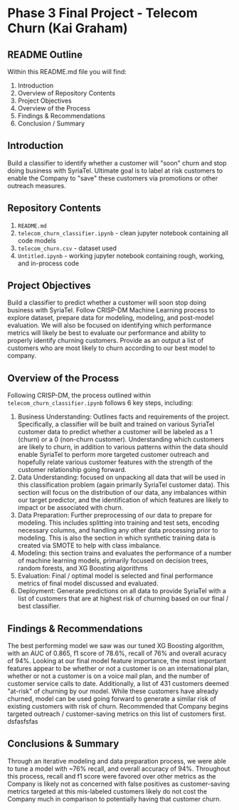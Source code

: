 # Phase 3 Final Project - Telecom Churn (Kai Graham)

## README Outline
Within this README.md file you will find:
1. Introduction
2. Overview of Repository Contents
3. Project Objectives
4. Overview of the Process
5. Findings & Recommendations
6. Conclusion / Summary

## Introduction
Build a classifier to identify whether a customer will "soon" churn and stop doing business with SyriaTel.  Ultimate goal is to label at risk customers to enable the Company to "save" these customers via promotions or other outreach measures.

## Repository Contents
1. `README.md` 
2. `telecom_churn_classifier.ipynb` - clean jupyter notebook containing all code models
3. `telecom_churn.csv` - dataset used
4. `Untitled.ipynb` - working jupyter notebook containing rough, working, and in-process code

## Project Objectives
Build a classifier to predict whether a customer will soon stop doing business with SyriaTel.  Follow CRISP-DM Machine Learning process to explore dataset, prepare data for modeling, modeling, and post-model evaluation.  We will also be focused on identifying which performance metrics will likely be best to evaluate our performance and ability to properly identify churning customers.  Provide as an output a list of customers who are most likely to churn according to our best model to company. 

## Overview of the Process
Following CRISP-DM, the process outlined within `telecom_churn_classifier.ipynb` follows 6 key steps, including:
1. Business Understanding: Outlines facts and requirements of the project.  Specifically, a classifier will be built and trained on various SyriaTel customer data to predict whether a customer will be labeled as a 1 (churn) or a 0 (non-churn customer). Understanding which customers are likely to churn, in addition to various patterns within the data should enable SyriaTel to perform more targeted customer outreach and hopefully relate various customer features with the strength of the customer relationship going forward.  
2. Data Understanding: focused on unpacking all data that will be used in this classification problem (again primarily SyriaTel customer data). This section will focus on the distribution of our data, any imbalances within our target predictor, and the identification of which features are likely to impact or be associated with churn. 
3. Data Preparation: Further preprocessing of our data to prepare for modeling.  This includes splitting into training and test sets, encoding necessary columns, and handling any other data processing prior to modeling.  This is also the section in which synthetic training data is created via SMOTE to help with class imbalance.
4. Modeling: this section trains and evaluates the performance of a number of machine learning models, primarily focused on decision trees, random forests, and XG Boosting algorithms
5. Evaluation: Final / optimal model is selected and final performance metrics of final model discussed and evaluated.
6. Deployment: Generate predictions on all data to provide SyriaTel with a list of customers that are at highest risk of churning based on our final / best classifier. 

## Findings & Recommendations
The best performing model we saw was our tuned XG Boosting algorithm, with an AUC of 0.865, f1 score of 78.6%, recall of 76% and overall acuracy of 94%.  Looking at our final model feature importance, the most important features appear to be whether or not a customer is on an international plan, whether or not a customer is on a voice mail plan, and the number of customer service calls to date.  Additionally, a list of 431 customers deemed "at-risk" of churning by our model.  While these customers have already churned, model can be used going forward to generate a similar risk of existing customers with risk of churn.  Recommended that Company begins targeted outreach / customer-saving metrics on this list of customers first.  
dsfasfsfas


## Conclusions & Summary
Through an iterative modeling and data preparation process, we were able to tune a model with ~76% recall, and overall accuracy of 94%.  Throughout this process, recall and f1 score were favored over other metrics as the Company is likely not as concerned with false positives as customer-saving metrics targeted at this mis-labeled customers likely do not cost the Company much in comparison to potentially having that customer churn.
